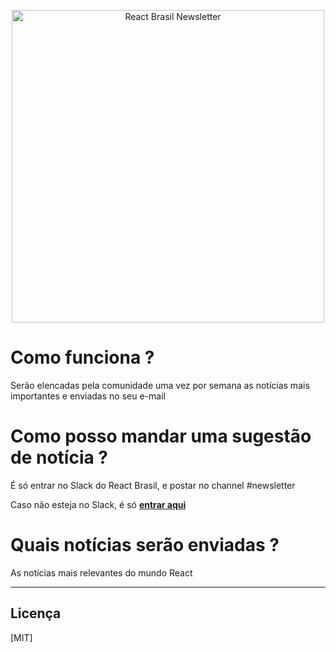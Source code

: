 <p align="center">
  <a href="#"><img src="https://raw.githubusercontent.com/react-brasil/newsletter/master/react-br-newsletter.png" alt="React Brasil Newsletter" title="React Brasil Newsletter" width="500" /></a>
</p>

# Como funciona ?
Serão elencadas pela comunidade uma vez por semana as notícias mais importantes e enviadas no seu e-mail

# Como posso mandar uma sugestão de notícia ?
É só entrar no Slack do React Brasil, e postar no channel #newsletter

Caso não esteja no Slack, é só **[entrar aqui](https://react-brasil.github.io/react-brasil-slack/)**

# Quais notícias serão enviadas ?
As notícias mais relevantes do mundo React

______

## Licença

[MIT]
